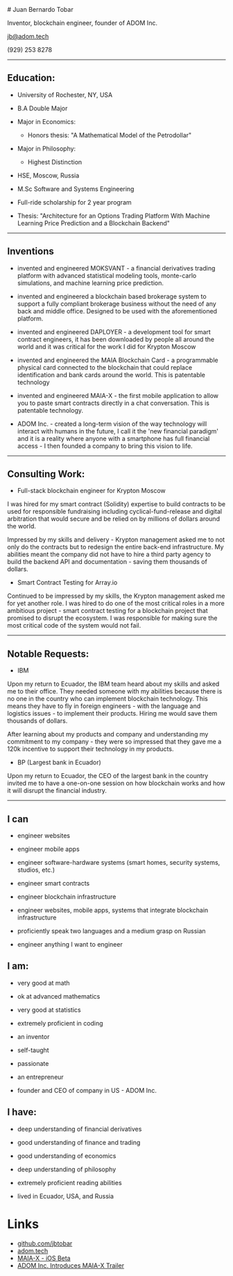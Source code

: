 <html>
<head>
<!-- Primary Meta Tags -->
<title>Juan Bernardo Tobar</title>
<meta name="title" content="Juan Bernardo Tobar">
<meta name="description" content="Juan Bernardo Tobar - Founder of ADOM Inc.">

<!-- Open Graph / Facebook -->
<meta property="og:type" content="website">
<meta property="og:url" content="http://juanbernardotobar.me/">
<meta property="og:title" content="Juan Bernardo Tobar ">
<meta property="og:description" content="Juan Bernardo Tobar - Founder of ADOM Inc.">
<meta property="og:image" content="">

<!-- Twitter -->
<meta property="twitter:card" content="summary_large_image">
<meta property="twitter:url" content="http://juanbernardotobar.me/">
<meta property="twitter:title" content="Juan Bernardo Tobar - Founder of ADOM Inc.">
<meta property="twitter:description" content="Juan Bernardo Tobar - Founder of ADOM Inc.">
<meta property="twitter:image" content="">
</head>
</html>
# Juan Bernardo Tobar

Inventor, blockchain engineer, founder of ADOM Inc.

jb@adom.tech

(929) 253 8278

---

## Education:

- University of Rochester, NY, USA
 - B.A Double Major
 - Major in Economics:
    - Honors thesis: "A Mathematical Model of the Petrodollar"
  - Major in Philosophy:
    - Highest Distinction


- HSE, Moscow, Russia
 - M.Sc Software and Systems Engineering
  - Full-ride scholarship for 2 year program
  - Thesis: "Architecture for an Options Trading Platform With Machine Learning Price Prediction and a Blockchain Backend"

---

## Inventions

- invented and engineered MOKSVANT - a financial derivatives trading platform with advanced statistical modeling tools, monte-carlo simulations, and machine learning price prediction.

- invented and engineered a blockchain based brokerage system to support a fully compliant brokerage business without the need of any back and middle office. Designed to be used with the aforementioned platform.

- invented and engineered DAPLOYER - a development tool for smart contract engineers, it has been downloaded by people all around the world and it was critical for the work I did for Krypton Moscow

- invented and engineered the MAIA Blockchain Card - a programmable physical card connected to the blockchain that could replace identification and bank cards around the world. This is patentable technology

- invented and engineered MAIA-X - the first mobile application to allow you to paste smart contracts directly in a chat conversation. This is patentable technology.

- ADOM Inc. - created a long-term vision of the way technology will interact with humans in the future, I call it the 'new financial paradigm' and it is a reality where anyone with a smartphone has full financial access - I then founded a company to bring this vision to life.

---

## Consulting Work:

 - Full-stack blockchain engineer for Krypton Moscow

I was hired for my smart contract (Solidity) expertise to build contracts to be used for responsible fundraising including cyclical-fund-release and digital arbitration that would secure and be relied on by millions of dollars around the world.

Impressed by my skills and delivery - Krypton management asked me to not only do the contracts but to redesign the entire back-end infrastructure. My abilities meant the company did not have to hire a third party agency to build the backend API and documentation - saving them thousands of dollars.

 - Smart Contract Testing for Array.io

Continued to be impressed by my skills, the Krypton management asked me for yet another role. I was hired to do one of the most critical roles in a more ambitious project - smart contract testing for a blockchain project that promised to disrupt the ecosystem. I was responsible for making sure the most critical code of the system would not fail.


---

## Notable Requests:


- IBM

Upon my return to Ecuador, the IBM team heard about my skills and asked me to their office. They needed someone with my abilities because there is no one in the country who can implement blockchain technology. This means they have to fly in foreign engineers - with the language and logistics issues - to implement their products. Hiring me would save them thousands of dollars.

After learning about my products and company and understanding my commitment to my company - they were so impressed that they gave me a 120k incentive to support their technology in my products.

 - BP (Largest bank in Ecuador)

Upon my return to Ecuador, the CEO of the largest bank in the country invited me to have a one-on-one session on how blockchain works and how it will disrupt the financial industry.

---

## I can
  - engineer websites
  - engineer mobile apps
  - engineer software-hardware systems (smart homes, security systems, studios, etc.)
  - engineer smart contracts
  - engineer blockchain infrastructure
  - engineer websites, mobile apps, systems that integrate blockchain infrastructure

  - proficiently speak two languages and a medium grasp on Russian

  - engineer anything I want to engineer




## I am:
 - very good at math
 - ok at advanced mathematics
 - very good at statistics
 - extremely proficient in coding

 - an inventor
 - self-taught
 - passionate

 - an entrepreneur
 - founder and CEO of company in US - ADOM Inc.

## I have:
 - deep understanding of financial derivatives
 - good understanding of finance and trading
 - good understanding of economics
 - deep understanding of philosophy

 - extremely proficient reading abilities
 - lived in Ecuador, USA, and Russia


# Links

 - [github.com/jbtobar](https://github.com/jbtobar)
 - [adom.tech](https://adom.tech)
 - [MAIA-X - iOS Beta](https://testflight.apple.com/join/7T4BxfEm)
 - [ADOM Inc. Introduces MAIA-X Trailer](https://adom.tech/trailer)


